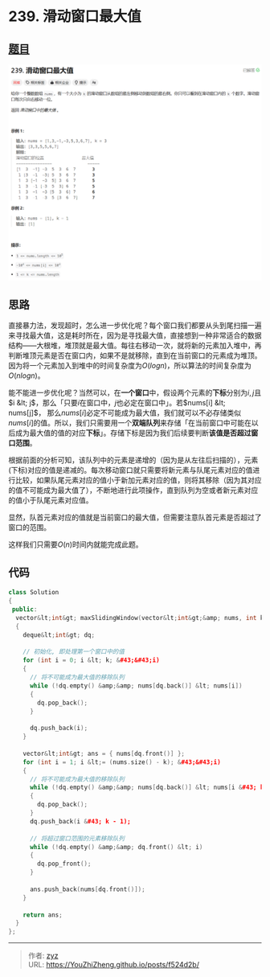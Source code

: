 # 239. 滑动窗口最大值


## [题目](https://leetcode.cn/problems/sliding-window-maximum/description/?envType=study-plan-v2&amp;envId=top-100-liked)

![图1](/PostsImgs/LeetCode/239/question.png)

## 思路

直接暴力法，发现超时，怎么进一步优化呢？每个窗口我们都要从头到尾扫描一遍来寻找最大值，这是耗时所在，因为是寻找最大值，直接想到一种非常适合的数据结构——大根堆，堆顶就是最大值。每往右移动一次，就将新的元素加入堆中，再判断堆顶元素是否在窗口内，如果不是就移除，直到在当前窗口的元素成为堆顶。因为将一个元素加入到堆中的时间复杂度为$O(log n)$，所以算法的时间复杂度为$O(n log n)$。

能不能进一步优化呢？当然可以，在**一个窗口**中，假设两个元素的**下标**分别为$i, j$且$i &lt; j$，那么「只要$i$在窗口中，$j$也必定在窗口中」。若$nums[i] &lt; nums[j]$， 那么$nums[i]$必定不可能成为最大值，我们就可以不必存储类似$nums[i]$的值。所以，我们只需要用一个**双端队列**来存储「在当前窗口中可能在以后成为最大值的值的对应**下标**」。存储下标是因为我们后续要判断**该值是否超过窗口范围**。

根据前面的分析可知，该队列中的元素是递增的（因为是从左往后扫描的），元素(下标)对应的值是递减的。每次移动窗口就只需要将新元素与队尾元素对应的值进行比较，如果队尾元素对应的值小于新加元素对应的值，则将其移除（因为其对应的值不可能成为最大值了），不断地进行此项操作，直到队列为空或者新元素对应的值小于队尾元素对应值。

显然，队首元素对应的值就是当前窗口的最大值，但需要注意队首元素是否超过了窗口的范围。

这样我们只需要$O(n)$时间内就能完成此题。

## 代码

```cpp
class Solution
{
 public:
  vector&lt;int&gt; maxSlidingWindow(vector&lt;int&gt;&amp; nums, int k)
  {
    deque&lt;int&gt; dq;

    // 初始化, 即处理第一个窗口中的值
    for (int i = 0; i &lt; k; &#43;&#43;i)
    {
      // 将不可能成为最大值的移除队列
      while (!dq.empty() &amp;&amp; nums[dq.back()] &lt; nums[i])
      {
        dq.pop_back();
      }

      dq.push_back(i);
    }

    vector&lt;int&gt; ans = { nums[dq.front()] };
    for (int i = 1; i &lt;= (nums.size() - k); &#43;&#43;i)
    {
      // 将不可能成为最大值的移除队列
      while (!dq.empty() &amp;&amp; nums[dq.back()] &lt; nums[i &#43; k - 1])
      {
        dq.pop_back();
      }
      dq.push_back(i &#43; k - 1);

      // 将超过窗口范围的元素移除队列
      while (!dq.empty() &amp;&amp; dq.front() &lt; i)
      {
        dq.pop_front();
      }

      ans.push_back(nums[dq.front()]);
    }

    return ans;
  }
};
```


---

> 作者: [zyz](https://github.com/YouZhiZheng)  
> URL: https://YouZhiZheng.github.io/posts/f524d2b/  

